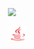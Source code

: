 
   <div align="start" >
    <img width="60%" src="https://github-readme-stats.vercel.app/api/top-langs/?username=misphyr&layout=expanded&langs_count=7&theme=github_dark&include_all_commits=true&count_private=true"/>
  </div>


<div style="display: inline_block"><br>
  <img align="center" alt="JAVA" height="30" width="40" src="https://raw.githubusercontent.com/devicons/devicon/master/icons/java/java-plain.svg">
  
 
